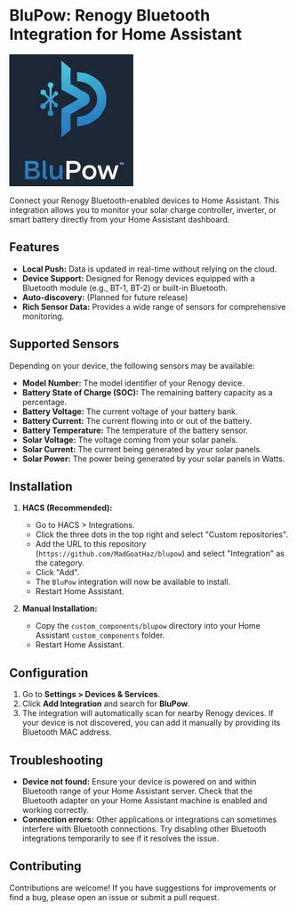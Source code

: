 # BluPow: Renogy Bluetooth Integration for Home Assistant

![BluPow Project Logo](brand/blupow/logo.png)

Connect your Renogy Bluetooth-enabled devices to Home Assistant. This integration allows you to monitor your solar charge controller, inverter, or smart battery directly from your Home Assistant dashboard.

## Features

-   **Local Push:** Data is updated in real-time without relying on the cloud.
-   **Device Support:** Designed for Renogy devices equipped with a Bluetooth module (e.g., BT-1, BT-2) or built-in Bluetooth.
-   **Auto-discovery:** (Planned for future release)
-   **Rich Sensor Data:** Provides a wide range of sensors for comprehensive monitoring.

## Supported Sensors

Depending on your device, the following sensors may be available:

-   **Model Number:** The model identifier of your Renogy device.
-   **Battery State of Charge (SOC):** The remaining battery capacity as a percentage.
-   **Battery Voltage:** The current voltage of your battery bank.
-   **Battery Current:** The current flowing into or out of the battery.
-   **Battery Temperature:** The temperature of the battery sensor.
-   **Solar Voltage:** The voltage coming from your solar panels.
-   **Solar Current:** The current being generated by your solar panels.
-   **Solar Power:** The power being generated by your solar panels in Watts.

## Installation

1.  **HACS (Recommended):**
    -   Go to HACS > Integrations.
    -   Click the three dots in the top right and select "Custom repositories".
    -   Add the URL to this repository (`https://github.com/MadGoatHaz/blupow`) and select "Integration" as the category.
    -   Click "Add".
    -   The `BluPow` integration will now be available to install.
    -   Restart Home Assistant.

2.  **Manual Installation:**
    -   Copy the `custom_components/blupow` directory into your Home Assistant `custom_components` folder.
    -   Restart Home Assistant.

## Configuration

1.  Go to **Settings > Devices & Services**.
2.  Click **Add Integration** and search for **BluPow**.
3.  The integration will automatically scan for nearby Renogy devices. If your device is not discovered, you can add it manually by providing its Bluetooth MAC address.

## Troubleshooting

-   **Device not found:** Ensure your device is powered on and within Bluetooth range of your Home Assistant server. Check that the Bluetooth adapter on your Home Assistant machine is enabled and working correctly.
-   **Connection errors:** Other applications or integrations can sometimes interfere with Bluetooth connections. Try disabling other Bluetooth integrations temporarily to see if it resolves the issue.

## Contributing

Contributions are welcome! If you have suggestions for improvements or find a bug, please open an issue or submit a pull request.
